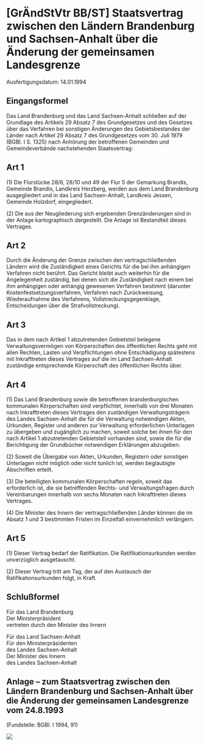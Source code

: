 # [GrÄndStVtr BB/ST] Staatsvertrag zwischen den Ländern Brandenburg und Sachsen-Anhalt über die Änderung der gemeinsamen Landesgrenze

Ausfertigungsdatum: 14.01.1994

 

## Eingangsformel

Das Land Brandenburg und das Land Sachsen-Anhalt schließen auf der Grundlage des Artikels 29 Absatz 7 des Grundgesetzes und des Gesetzes über das Verfahren bei sonstigen Änderungen des Gebietsbestandes der Länder nach Artikel 29 Absatz 7 des Grundgesetzes vom 30. Juli 1979 (BGBl. I S. 1325) nach Anhörung der betroffenen Gemeinden und Gemeindeverbände nachstehenden Staatsvertrag:


## Art 1

(1) Die Flurstücke 28/6, 28/10 und 49 der Flur 5 der Gemarkung Brandis, Gemeinde Brandis, Landkreis Herzberg, werden aus dem Land Brandenburg ausgegliedert und in das Land Sachsen-Anhalt, Landkreis Jessen, Gemeinde Holzdorf, eingegliedert.

(2) Die aus der Neugliederung sich ergebenden Grenzänderungen sind in der Anlage kartographisch dargestellt. Die Anlage ist Bestandteil dieses Vertrages.


## Art 2

Durch die Änderung der Grenze zwischen den vertragschließenden Ländern wird die Zuständigkeit eines Gerichts für die bei ihm anhängigen Verfahren nicht berührt. Das Gericht bleibt auch weiterhin für die Angelegenheit zuständig, bei denen sich die Zuständigkeit nach einem bei ihm anhängigen oder anhängig gewesenen Verfahren bestimmt (darunter Kostenfestsetzungsverfahren, Verfahren nach Zurückweisung, Wiederaufnahme des Verfahrens, Vollstreckungsgegenklage, Entscheidungen über die Strafvollstreckung).


## Art 3

Das in dem nach Artikel 1 abzutretenden Gebietsteil belegene Verwaltungsvermögen von Körperschaften des öffentlichen Rechts geht mit allen Rechten, Lasten und Verpflichtungen ohne Entschädigung spätestens mit Inkrafttreten dieses Vertrages auf die im Land Sachsen-Anhalt zuständige entsprechende Körperschaft des öffentlichen Rechts über.


## Art 4

(1) Das Land Brandenburg sowie die betroffenen brandenburgischen kommunalen Körperschaften sind verpflichtet, innerhalb von drei Monaten nach Inkrafttreten dieses Vertrages den zuständigen Verwaltungsträgern des Landes Sachsen-Anhalt die für die Verwaltung notwendigen Akten, Urkunden, Register und anderen zur Verwaltung erforderlichen Unterlagen zu übergeben und zugänglich zu machen, soweit solche bei ihnen für den nach Artikel 1 abzutretenden Gebietsteil vorhanden sind, sowie die für die Berichtigung der Grundbücher notwendigen Erklärungen abzugeben.

(2) Soweit die Übergabe von Akten, Urkunden, Registern oder sonstigen Unterlagen nicht möglich oder nicht tunlich ist, werden beglaubigte Abschriften erteilt.

(3) Die beteiligten kommunalen Körperschaften regeln, soweit das erforderlich ist, die sie betreffenden Rechts- und Verwaltungsfragen durch Vereinbarungen innerhalb von sechs Monaten nach Inkrafttreten dieses Vertrages.

(4) Die Minister des Innern der vertragschließenden Länder können die im Absatz 1 und 3 bestimmten Fristen im Einzelfall einvernehmlich verlängern.


## Art 5

(1) Dieser Vertrag bedarf der Ratifikation. Die Ratifikationsurkunden werden unverzüglich ausgetauscht.

(2) Dieser Vertrag tritt am Tag, der auf den Austausch der Ratifikationsurkunden folgt, in Kraft.


## Schlußformel

Für das Land Brandenburg  
Der Ministerpräsident  
vertreten durch den Minister des Innern

Für das Land Sachsen-Anhalt  
Für den Ministerpräsidenten  
des Landes Sachsen-Anhalt  
Der Minister des Innern  
des Landes Sachsen-Anhalt


## Anlage – zum Staatsvertrag zwischen den Ländern Brandenburg und Sachsen-Anhalt über die Änderung der gemeinsamen Landesgrenze vom 24.8.1993

(Fundstelle: BGBl. I 1994, 91)

![](../normengrafiken/bgbl1_1994/j0091_0010.jpg)
